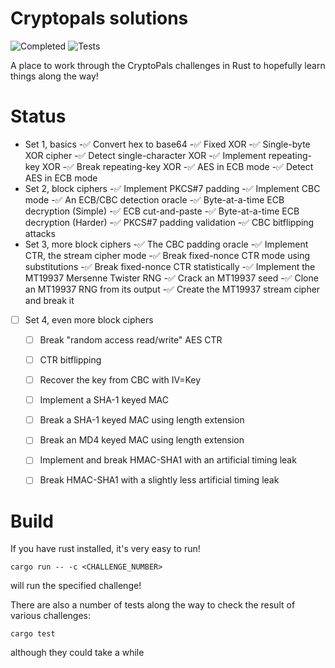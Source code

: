 Cryptopals solutions
====

![Completed](https://img.shields.io/github/v/tag/tveness/cryptopals?label=completed%20to%20challenge&style=for-the-badge)
![Tests](https://img.shields.io/github/actions/workflow/status/tveness/cryptopals/rust.yml?label=Tests&style=for-the-badge)

A place to work through the CryptoPals challenges in Rust to hopefully learn things along the way!

# Status

- Set 1, basics
  -✅ Convert hex to base64
  -✅ Fixed XOR
  -✅ Single-byte XOR cipher
  -✅ Detect single-character XOR
  -✅ Implement repeating-key XOR
  -✅ Break repeating-key XOR
  -✅ AES in ECB mode
  -✅ Detect AES in ECB mode
- Set 2, block ciphers
  -✅ Implement PKCS#7 padding
  -✅ Implement CBC mode
  -✅ An ECB/CBC detection oracle
  -✅ Byte-at-a-time ECB decryption (Simple)
  -✅ ECB cut-and-paste
  -✅ Byte-at-a-time ECB decryption (Harder)
  -✅ PKCS#7 padding validation
  -✅ CBC bitflipping attacks
- Set 3, more block ciphers
  -✅ The CBC padding oracle
  -✅ Implement CTR, the stream cipher mode
  -✅ Break fixed-nonce CTR mode using substitutions
  -✅ Break fixed-nonce CTR statistically
  -✅ Implement the MT19937 Mersenne Twister RNG
  -✅ Crack an MT19937 seed
  -✅ Clone an MT19937 RNG from its output
  -✅ Create the MT19937 stream cipher and break it
- [ ] Set 4, even more block ciphers
  - [ ] Break "random access read/write" AES CTR
  - [ ] CTR bitflipping
  - [ ] Recover the key from CBC with IV=Key
  - [ ] Implement a SHA-1 keyed MAC
  - [ ] Break a SHA-1 keyed MAC using length extension
  - [ ] Break an MD4 keyed MAC using length extension
  - [ ] Implement and break HMAC-SHA1 with an artificial timing leak
  - [ ] Break HMAC-SHA1 with a slightly less artificial timing leak


# Build

If you have rust installed, it's very easy to run!
```
cargo run -- -c <CHALLENGE_NUMBER>
```
will run the specified challenge!

There are also a number of tests along the way to check the result of
various challenges:
```
cargo test
```
although they could take a while
